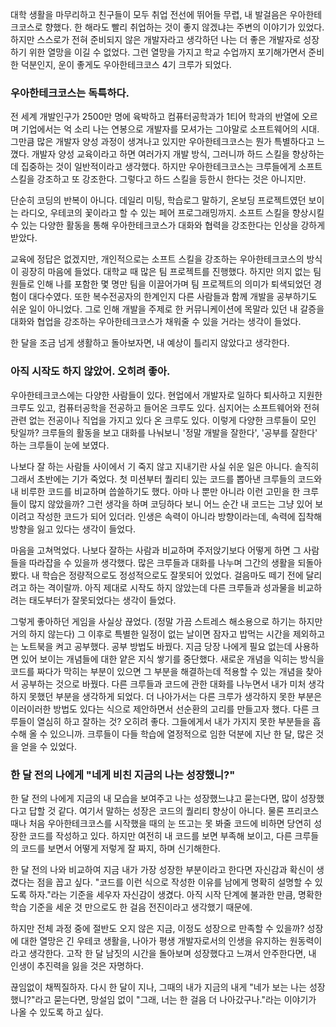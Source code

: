 대학 생활을 마무리하고 친구들이 모두 취업 전선에 뛰어들 무렵, 내 발걸음은 우아한테크코스로 향했다.
한 해라도 빨리 취업하는 것이 좋지 않겠냐는 주변의 이야기가 있었다. 하지만 스스로가 전혀 준비되지 않은 개발자라고 생각하던 나는 더 좋은 개발자로 성장하기 위한 열망을 이길 수 없었다.
그런 열망을 가지고 학교 수업까지 포기해가면서 준비한 덕분인지, 운이 좋게도 우아한테크코스 4기 크루가 되었다.

### 우아한테크코스는 독특하다.

전 세계 개발인구가 2500만 명에 육박하고 컴퓨터공학과가 1티어 학과의 반열에 오르며 기업에서는 억 소리 나는 연봉으로 개발자를 모셔가는 그야말로 소프트웨어의 시대.
그만큼 많은 개발자 양성 과정이 생겨나고 있지만 우아한테크코스는 뭔가 특별하다고 느꼈다. 개발자 양성 교육이라고 하면 여러가지 개발 방식, 그러니까 하드 스킬을 향상하는데 집중하는 것이 일반적이라고 생각했다.
하지만 우아한테크코스는 크루들에게 소프트 스킬을 강조하고 또 강조한다. 그렇다고 하드 스킬을 등한시 한다는 것은 아니지만.

단순히 코딩의 반복이 아니다. 데일리 미팅, 학습로그 말하기, 온보딩 프로젝트였던 보이는 라디오, 우테코의 꽃이라고 할 수 있는 페어 프로그래밍까지.
소프트 스킬을 향상시킬 수 있는 다양한 활동을 통해 우아한테크코스가 대화와 협력을 강조한다는 인상을 강하게 받았다.

교육에 정답은 없겠지만, 개인적으로는 소프트 스킬을 강조하는 우아한테크코스의 방식이 굉장히 마음에 들었다.
대학교 때 많은 팀 프로젝트를 진행했다. 하지만 의지 없는 팀원들로 인해 나를 포함한 몇 명만 팀을 이끌어가며 팀 프로젝트의 의미가 퇴색되었던 경험이 대다수였다.
또한 복수전공자의 한계인지 다른 사람들과 함께 개발을 공부하기도 쉬운 일이 아니었다.
그로 인해 개발을 주제로 한 커뮤니케이션에 목말라 있던 내 갈증을 대화와 협업을 강조하는 우아한테크코스가 채워줄 수 있을 거라는 생각이 들었다.

한 달을 조금 넘게 생활하고 돌아보자면, 내 예상이 틀리지 않았다고 생각한다.

### 아직 시작도 하지 않았어. 오히려 좋아.

우아한테크코스에는 다양한 사람들이 있다. 현업에서 개발자로 일하다 퇴사하고 지원한 크루도 있고, 컴퓨터공학을 전공하고 들어온 크루도 있다.
심지어는 소프트웨어와 전혀 관련 없는 전공이나 직업을 가지고 있다 온 크루도 있다.
이렇게 다양한 크루들이 모인 탓일까? 크루들의 활동을 보고 대화를 나눠보니 '정말 개발을 잘한다', '공부를 잘한다' 하는 크루들이 눈에 보였다.

나보다 잘 하는 사람들 사이에서 기 죽지 않고 지내기란 사실 쉬운 일은 아니다. 솔직히 그래서 초반에는 기가 죽었다.
첫 미션부터 퀄리티 있는 코드를 뽑아낸 크루들의 코드와 내 비루한 코드를 비교하며 씁쓸하기도 했다. 아마 나 뿐만 아니라 이런 고민을 한 크루들이 많지 않았을까?
그런 생각을 하며 코딩하다 보니 어느 순간 내 코드는 그냥 있어 보이려고 작성한 코드가 되어 있더라. 인생은 속력이 아니라 방향이라는데, 속력에 집착해 방향을 잃고 있다는 생각이 들었다.

마음을 고쳐먹었다. 나보다 잘하는 사람과 비교하며 주저앉기보다 어떻게 하면 그 사람들을 따라잡을 수 있을까 생각했다. 많은 크루들과 대화를 나누며 그간의 생활을 되돌아봤다.
내 학습은 정량적으로도 정성적으로도 잘못되어 있었다. 걸음마도 떼기 전에 달리려고 하는 격이랄까. 아직 제대로 시작도 하지 않았는데 다른 크루들과 성과물을 비교하려는 태도부터가 잘못되었다는 생각이 들었다.

그렇게 좋아하던 게임을 사실상 끊었다. (정말 가끔 스트레스 해소용으로 하기는 하지만 거의 하지 않는다)
그 이후로 특별한 일정이 없는 날이면 잠자고 밥먹는 시간을 제외하고는 노트북을 켜고 공부했다. 공부 방법도 바꿨다.
지금 당장 나에게 필요 없는데 사용하면 있어 보이는 개념들에 대한 얕은 지식 쌓기를 중단했다.
새로운 개념을 익히는 방식을 코드를 짜다가 막히는 부분이 있으면 그 부분을 해결하는데 적용할 수 있는 개념을 찾아서 공부하는 것으로 바꿨다.
다른 크루들과 코드에 관한 대화를 나누면서 내가 미처 생각하지 못했던 부분을 생각하게 되었다.
더 나아가서는 다른 크루가 생각하지 못한 부분은 이러이러한 방법도 있다는 식으로 제안하면서 선순환의 고리를 만들고자 했다.
다른 크루들이 열심히 하고 잘하는 것? 오히려 좋다. 그들에게서 내가 가지지 못한 부분들을 흡수해 올 수 있으니까. 크루들이 다들 학습에 열정적으로 임한 덕분에 지난 한 달, 많은 것을 얻을 수 있었다.

### 한 달 전의 나에게 "네게 비친 지금의 나는 성장했니?"

한 달 전의 나에게 지금의 내 모습을 보여주고 나는 성장했느냐고 묻는다면, 많이 성장했다고 답할 것 같다. 여기서 말하는 성장은 코드의 퀄리티 향상이 아니다.
물론 프리코스 때나 처음 우아한테크코스를 시작했을 때의 눈 뜨고는 못 봐줄 코드에 비하면 당연히 성장한 코드를 작성하고 있다.
하지만 여전히 내 코드를 보면 부족해 보이고, 다른 크루들의 코드를 보면서 어떻게 저렇게 잘 짜지, 하며 신기해한다.

한 달 전의 나와 비교하여 지금 내가 가장 성장한 부분이라고 한다면 자신감과 확신이 생겼다는 점을 꼽고 싶다.
"코드를 이런 식으로 작성한 이유를 남에게 명확히 설명할 수 있도록 하자."라는 기준을 세우자 자신감이 생겼다.
아직 시작 단계에 불과한 만큼, 명확한 학습 기준을 세운 것 만으로도 한 걸음 전진이라고 생각했기 때문에.

하지만 전체 과정 중에 절반도 오지 않은 지금, 이정도 성장으로 만족할 수 있을까? 성장에 대한 열망은 긴 우테코 생활을, 나아가 평생 개발자로서의 인생을 유지하는 원동력이라고 생각한다.
고작 한 달 남짓의 시간을 돌아보며 성장했다고 느껴서 안주한다면, 내 인생이 추진력을 잃을 것은 자명하다.

끊임없이 채찍질하자. 다시 한 달이 지나, 그때의 내가 지금의 내게 "네가 보는 나는 성장했니?"라고 묻는다면, 망설임 없이 "그래, 너는 한 걸음 더 나아갔구나."라는 이야기가 나올 수 있도록 하고 싶다.
